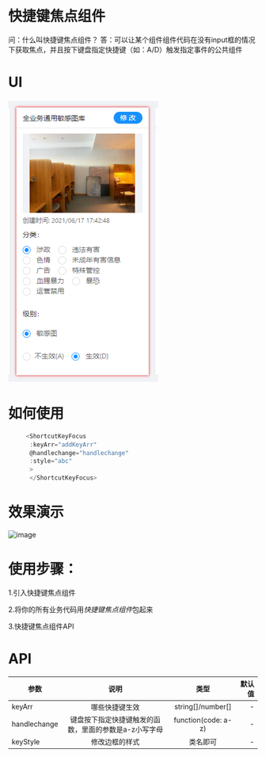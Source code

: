 # 快捷键焦点组件

问：什么叫快捷键焦点组件？
答：可以让某个组件组件代码在没有input框的情况下获取焦点，并且按下键盘指定快捷键（如：A/D）触发指定事件的公共组件

# UI

![例子](src\components\ShortcutKeyFocus\UI.png)

# 如何使用

```js
     <ShortcutKeyFocus
      :keyArr="addKeyArr"
      @handlechange="handlechange"
      :style="abc"
      >
      </ShortcutKeyFocus>
```
# 效果演示
 
![image](https://github.com/yinhongGITHUB/ShortcutKeyFocusComponentPackage/blob/main/src/components/ShortcutKeyFocus/resultsShow.gif)

# 使用步骤：

1.引入快捷键焦点组件

2.将你的所有业务代码用*快捷键焦点组件*包起来

3.快捷键焦点组件API

# API

参数|说明|类型|默认值
---|:--:|:---:|---:
keyArr|哪些快捷键生效|string[]/number[]|-
handlechange|键盘按下指定快捷键触发的函数，里面的参数是a-z小写字母| function(code: a-z)|- 
keyStyle|修改边框的样式|类名即可|-



